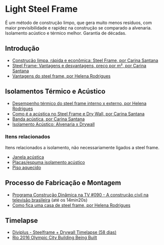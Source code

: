 # Light Steel Frame

É um método de construção limpo, que gera muito menos resíduos, com maior
previsibilidade e rapidez na construção se comparado a alvenaria. Isolamento
acústico e térmico melhor. Garantia de décadas.


## Introdução

- [Construção limpa, rápida e econômica: Steel Frame, por Carina
  Santana](https://www.youtube.com/watch?v=OAMVs3VjhJs)
- [Steel Frame: Vantagens e desvantagens, preço por m², por Carina
  Santana](https://www.youtube.com/watch?v=s2-AhpT7Q2A)
- [Vantagens do steel frame, por Helena
  Rodrigues](https://www.youtube.com/watch?v=fZeuQSekP0I)


## Isolamentos Térmico e Acústico

- [Desempenho térmico do steel frame interno x externo, por Helena
  Rodrigues](https://www.youtube.com/watch?v=cGaiyawekzE)
- [Como é a acústica no Steel Frame e Dry Wall, por Carina
  Santana](https://www.youtube.com/watch?v=B1MuLBF1oHM)
- [Banda acústica, por Carina
  Santana](https://www.youtube.com/watch?v=053TlAyVDz0)
- [Isolamento Acústico: Alvenaria x
  Drywall](https://www.youtube.com/watch?v=67Q1DCWAjzk)


### Itens relacionados

Itens relacionados a isolamento, não necessariamente ligados a steel frame.

- [Janela acústica](https://www.youtube.com/watch?v=kY1km8wFTeY)
- [Placas/espuma isolamento acústico](https://lista.mercadolivre.com.br/espuma-isolamento-acustico)
- [Piso aquecido](https://www.youtube.com/watch?v=_W_8l5f-_7I)


## Processo de Fabricação e Montagem

- [Programa Construção Dinâmica na TV #090 - A construção civil na televisão
  brasileira](https://www.youtube.com/watch?v=2SQLOROXIO4) (até os 14min20s)
- [Como fica uma casa de steel frame, por Helena
  Rodrigues](https://www.youtube.com/watch?v=Ev4oup1Juow)


## Timelapse

- [Diviplus - Steelframe + Drywall Timelapse (58
  dias)](https://www.youtube.com/watch?v=G32OfNzPC78)
- [Rio 2016 Olympic City Building Being
  Built](https://www.youtube.com/watch?v=b1PhPvlPme8)

